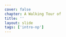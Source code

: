 ```yaml
---
cover: false
chapter: A Walking Tour of
title: ''
layout: slide
tags: ['intro-np']
---
```


<h1><div class="title-icon octicon octicon-logo-github"></div></h1>

